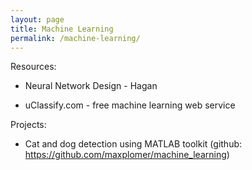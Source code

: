 ```yaml
---
layout: page
title: Machine Learning
permalink: /machine-learning/
---
```


Resources:

- Neural Network Design - Hagan

- uClassify.com - free machine learning web service



Projects:

- Cat and dog detection using MATLAB toolkit (github: https://github.com/maxplomer/machine_learning)